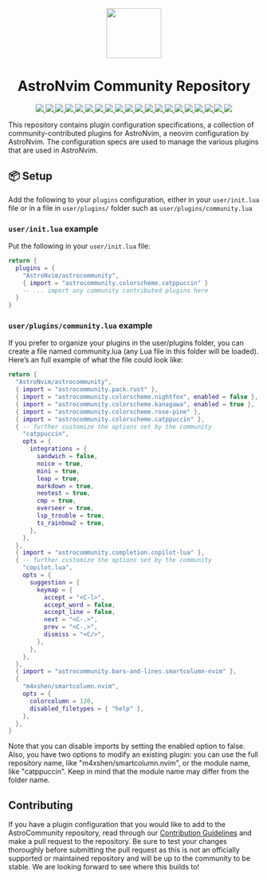 <div align="center" id="madewithlua">
    <img src="https://astronvim.com/img/logo/astronvim.svg" width="110", height="100">
</div>

<h1 align="center">AstroNvim Community Repository</h1>

<p align="center">
    <a href="lua/astrocommunity/bars-and-lines">
      <img src="https://img.shields.io/github/directory-file-count/AstroNvim/astrocommunity/lua/astrocommunity/bars-and-lines?label=Bar/Line Plugins&style=for-the-badge&logo=neovim&logoColor=D9E0EE&labelColor=302D41&color=f4dbd6"/>
    </a>
    <a href="lua/astrocommunity/code-runner">
      <img src="https://img.shields.io/github/directory-file-count/AstroNvim/astrocommunity/lua/astrocommunity/code-runner?label=Code Runner Plugins&style=for-the-badge&logo=neovim&logoColor=D9E0EE&labelColor=302D41&color=f0c6c6"/>
    </a>
    <a href="lua/astrocommunity/color">
      <img src="https://img.shields.io/github/directory-file-count/AstroNvim/astrocommunity/lua/astrocommunity/color?label=Color Plugins&style=for-the-badge&logo=neovim&logoColor=D9E0EE&labelColor=302D41&color=f5bde6"/>
    </a>
    <a href="lua/astrocommunity/colorscheme">
      <img src="https://img.shields.io/github/directory-file-count/AstroNvim/astrocommunity/lua/astrocommunity/colorscheme?label=Colorschemes&style=for-the-badge&logo=neovim&logoColor=D9E0EE&labelColor=302D41&color=c6a0f6"/>
    </a>
    <a href="lua/astrocommunity/comment">
      <img src="https://img.shields.io/github/directory-file-count/AstroNvim/astrocommunity/lua/astrocommunity/comment?label=Comment Plugins&style=for-the-badge&logo=neovim&logoColor=D9E0EE&labelColor=302D41&color=ee99a0"/>
    </a>
    <a href="lua/astrocommunity/completion">
      <img src="https://img.shields.io/github/directory-file-count/AstroNvim/astrocommunity/lua/astrocommunity/completion?label=Completion Plugins&style=for-the-badge&logo=neovim&logoColor=D9E0EE&labelColor=302D41&color=f5a97f"/>
    </a>
    <a href="lua/astrocommunity/debugging">
      <img src="https://img.shields.io/github/directory-file-count/AstroNvim/astrocommunity/lua/astrocommunity/debugging?label=Debugging Plugins&style=for-the-badge&logo=neovim&logoColor=D9E0EE&labelColor=302D41&color=eed49f"/>
    </a>
    <a href="lua/astrocommunity/diagnostics">
      <img src="https://img.shields.io/github/directory-file-count/AstroNvim/astrocommunity/lua/astrocommunity/diagnostics?label=Diagnostics Plugins&style=for-the-badge&logo=neovim&logoColor=D9E0EE&labelColor=302D41&color=a6da95"/>
    </a>
    <a href="lua/astrocommunity/editing-support">
      <img src="https://img.shields.io/github/directory-file-count/AstroNvim/astrocommunity/lua/astrocommunity/editing-support?label=Editor Plugins&style=for-the-badge&logo=neovim&logoColor=D9E0EE&labelColor=302D41&color=8bd5ca"/>
    </a>
    <a href="lua/astrocommunity/file-explorer">
      <img src="https://img.shields.io/github/directory-file-count/AstroNvim/astrocommunity/lua/astrocommunity/file-explorer?label=File Explorer Plugins&style=for-the-badge&logo=neovim&logoColor=D9E0EE&labelColor=302D41&color=91d7e3"/>
    </a>
    <a href="lua/astrocommunity/indent">
      <img src="https://img.shields.io/github/directory-file-count/AstroNvim/astrocommunity/lua/astrocommunity/indent?label=Indentation Plugins&style=for-the-badge&logo=neovim&logoColor=D9E0EE&labelColor=302D41&color=7dc4e4"/>
    </a>
    <a href="lua/astrocommunity/markdown-and-latex">
      <img src="https://img.shields.io/github/directory-file-count/AstroNvim/astrocommunity/lua/astrocommunity/markdown-and-latex?label=Markdown/LaTeX Plugins&style=for-the-badge&logo=neovim&logoColor=D9E0EE&labelColor=302D41&color=b7bdf8"/>
    </a>
    <a href="lua/astrocommunity/media">
      <img src="https://img.shields.io/github/directory-file-count/AstroNvim/astrocommunity/lua/astrocommunity/media?label=Media Plugins&style=for-the-badge&logo=neovim&logoColor=D9E0EE&labelColor=302D41&color=f4dbd6"/>
    </a>
    <a href="lua/astrocommunity/motion">
      <img src="https://img.shields.io/github/directory-file-count/AstroNvim/astrocommunity/lua/astrocommunity/motion?label=Motion Plugins&style=for-the-badge&logo=neovim&logoColor=D9E0EE&labelColor=302D41&color=f0c6c6"/>
    </a>
    <a href="lua/astrocommunity/note-taking">
      <img src="https://img.shields.io/github/directory-file-count/AstroNvim/astrocommunity/lua/astrocommunity/note-taking?label=Note Taking Plugins&style=for-the-badge&logo=neovim&logoColor=D9E0EE&labelColor=302D41&color=f5bde6"/>
    </a>
    <a href="lua/astrocommunity/project">
      <img src="https://img.shields.io/github/directory-file-count/AstroNvim/astrocommunity/lua/astrocommunity/project?label=Project Plugins&style=for-the-badge&logo=neovim&logoColor=D9E0EE&labelColor=302D41&color=c6a0f6"/>
    </a>
    <a href="lua/astrocommunity/scrolling">
      <img src="https://img.shields.io/github/directory-file-count/AstroNvim/astrocommunity/lua/astrocommunity/scrolling?label=Scrolling Plugins&style=for-the-badge&logo=neovim&logoColor=D9E0EE&labelColor=302D41&color=ee99a0"/>
    </a>
    <a href="lua/astrocommunity/test">
      <img src="https://img.shields.io/github/directory-file-count/AstroNvim/astrocommunity/lua/astrocommunity/test?label=Testing Plugins&style=for-the-badge&logo=neovim&logoColor=D9E0EE&labelColor=302D41&color=f5a97f"/>
    </a>
    <a href="lua/astrocommunity/utility">
      <img src="https://img.shields.io/github/directory-file-count/AstroNvim/astrocommunity/lua/astrocommunity/utility?label=Utility Plugins&style=for-the-badge&logo=neovim&logoColor=D9E0EE&labelColor=302D41&color=eed49f"/>
    </a>
    <a href="lua/astrocommunity/pack">
      <img src="https://img.shields.io/github/directory-file-count/AstroNvim/astrocommunity/lua/astrocommunity/pack?label=Plugin Packs&style=for-the-badge&logo=neovim&logoColor=D9E0EE&labelColor=302D41&color=b7bdf8"/>
    </a>

</p>

<!--
Category Colors:
#f4dbd6: bars-and-lines
#f0c6c6: code-runner
#f5bde6: color
#c6a0f6: colorscheme
#ee99a0: comment
#f5a97f: completion
#eed49f: debugging
#a6da95: diagnostics
#8bd5ca: editing-support
#91d7e3: file-expolorer
#7dc4e4: indent
#b7bdf8: markdown-and-latex
#f4dbd6: media
#f0c6c6: motion
#f5bde6: note-taking
#c6a0f6: project
#ee99a0: scrolling
#f5a97f: test
#eed49f: utility
#a6da95:
#8bd5ca:
#91d7e3:
#7dc4e4:
#b7bdf8: pack
-->

This repository contains plugin configuration specifications, a collection of community-contributed plugins for AstroNvim, a neovim configuration by AstroNvim. The configuration specs are used to manage the various plugins that are used in AstroNvim.

## 📦 Setup

Add the following to your `plugins` configuration, either in your `user/init.lua` file or in a file in `user/plugins/` folder such as `user/plugins/community.lua`

### `user/init.lua` example

Put the following in your `user/init.lua` file:

```lua
return {
  plugins = {
    "AstroNvim/astrocommunity",
    { import = "astrocommunity.colorscheme.catppuccin" }
    -- ... import any community contributed plugins here
  }
}
```

### `user/plugins/community.lua` example

If you prefer to organize your plugins in the user/plugins folder, you can create a file named community.lua (any Lua file in this folder will be loaded). Here’s an full example of what the file could look like:

```lua
return {
  "AstroNvim/astrocommunity",
  { import = "astrocommunity.pack.rust" },
  { import = "astrocommunity.colorscheme.nightfox", enabled = false },
  { import = "astrocommunity.colorscheme.kanagawa", enabled = true },
  { import = "astrocommunity.colorscheme.rose-pine" },
  { import = "astrocommunity.colorscheme.catppuccin" },
  { -- further customize the options set by the community
    "catppuccin",
    opts = {
      integrations = {
        sandwich = false,
        noice = true,
        mini = true,
        leap = true,
        markdown = true,
        neotest = true,
        cmp = true,
        overseer = true,
        lsp_trouble = true,
        ts_rainbow2 = true,
      },
    },
  },
  { import = "astrocommunity.completion.copilot-lua" },
  { -- further customize the options set by the community
    "copilot.lua",
    opts = {
      suggestion = {
        keymap = {
          accept = "<C-l>",
          accept_word = false,
          accept_line = false,
          next = "<C-.>",
          prev = "<C-,>",
          dismiss = "<C/>",
        },
      },
    },
  },
  { import = "astrocommunity.bars-and-lines.smartcolumn-nvim" },
  {
    "m4xshen/smartcolumn.nvim",
    opts = {
      colorcolumn = 120,
      disabled_filetypes = { "help" },
    },
  },
}
```

Note that you can disable imports by setting the enabled option to false. Also, you have two options to modify an existing plugin: you can use the full repository name, like "m4xshen/smartcolumn.nvim", or the module name, like "catppuccin". Keep in mind that the module name may differ from the folder name.

## Contributing

If you have a plugin configuration that you would like to add to the AstroCommunity repository, read through our [Contribution Guidelines](./CONTRIBUTING.md) and make a pull request to the repository. Be sure to test your changes thoroughly before submitting the pull request as this is not an officially supported or maintained repository and will be up to the community to be stable. We are looking forward to see where this builds to!
